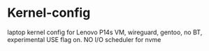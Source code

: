 # Kernel-config
laptop kernel config for Lenovo P14s
VM, wireguard, gentoo, no BT, experimental USE flag on.
NO I/O scheduler for nvme
